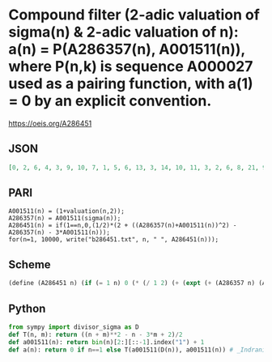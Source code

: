 # Compound filter \(2\-adic valuation of sigma\(n\) & 2\-adic valuation of n\): a\(n\) \= P\(A286357\(n\), A001511\(n\)\), where P\(n,k\) is sequence A000027 used as a pairing function, with a\(1\) \= 0 by an explicit convention\.
https://oeis.org/A286451
## JSON
```JSON
[0, 2, 6, 4, 3, 9, 10, 7, 1, 5, 6, 13, 3, 14, 10, 11, 3, 2, 6, 8, 21, 9, 10, 18, 1, 5, 10, 19, 3, 14, 21, 16, 15, 5, 15, 4, 3, 9, 10, 12, 3, 27, 6, 13, 3, 14, 15, 24, 1, 2, 10, 8, 3, 14, 10, 25, 15, 5, 6, 19, 3, 27, 10, 22, 6, 20, 6, 8, 21, 20, 10, 7, 3, 5, 6, 13, 21, 14, 15, 17, 1, 5, 6, 34, 6, 9, 10, 18, 3, 5, 15, 19, 36, 20, 10, 31, 3, 2, 6, 4, 3, 14, 10]
```
## PARI
```PARI
A001511(n) = (1+valuation(n,2));
A286357(n) = A001511(sigma(n));
A286451(n) = if(1==n,0,(1/2)*(2 + ((A286357(n)+A001511(n))^2) - A286357(n) - 3*A001511(n)));
for(n=1, 10000, write("b286451.txt", n, " ", A286451(n)));
```
## Scheme
```Scheme
(define (A286451 n) (if (= 1 n) 0 (* (/ 1 2) (+ (expt (+ (A286357 n) (A001511 n)) 2) (- (A286357 n)) (- (* 3 (A001511 n))) 2))))
```
## Python
```Python
from sympy import divisor_sigma as D
def T(n, m): return ((n + m)**2 - n - 3*m + 2)/2
def a001511(n): return bin(n)[2:][::-1].index("1") + 1
def a(n): return 0 if n==1 else T(a001511(D(n)), a001511(n)) # _Indranil Ghosh_, May 14 2017
```

